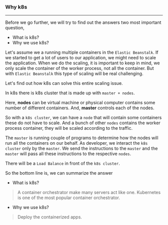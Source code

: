 ### Why k8s

---

Before we go further, we will try to find out the answers two most important question,

- What is k8s?
- Why we use k8s?

Let's assume we a running multiple containers in the `Elastic Beanstalk`. If we started to get a lot of users to our application, we might need to scale the application. When we do the scaling, it is important to keep in mind, we only scale the container of the worker process, not all the container. But with `Elastic Beanstalk` this type of scaling will be real challenging.

Let's find out how k8s can solve this entire scaling issue.

In k8s there is k8s cluster that is made up with `master + nodes`.

Here, **nodes** can be virtual machine or physical computer contains some number of different containers. And, **master** controls each of the nodes.

So with a `k8s cluster`, we can have a `node` that will contain some containers these do not have to scale. And a bunch of other `nodes` contains the worker process container, they will be scaled according to the traffic.

The `master` is running couple of programs to determine how the nodes will run all the containers on our behalf. As developer, we interact the `k8s cluster` only by the `master`. We send the instructions to the `master` and the `master` will pass all these instructions to the respective `nodes`.

There will be a `Load Balance` in front of the `k8s cluster`.

So the bottom line is, we can summarize the answer

- What is k8s?

> A container orchestrator make many servers act like one. Kubernetes is one of the most popular container orchestrator.

- Why we use k8s?

> Deploy the containerized apps.
